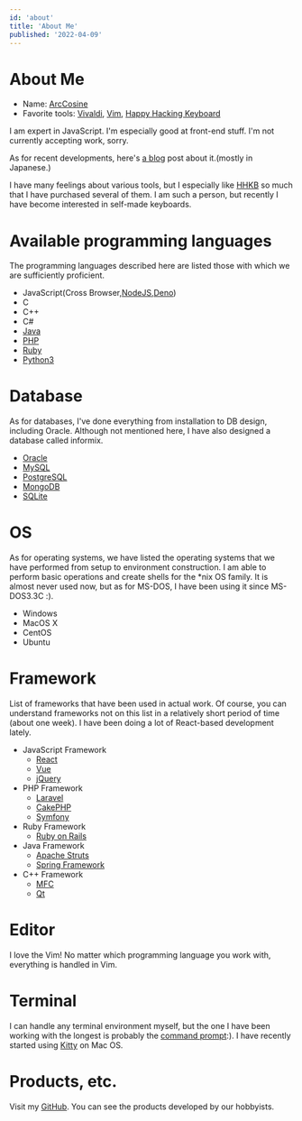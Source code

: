 ```yaml
---
id: 'about'
title: 'About Me'
published: '2022-04-09'
---
```


# About Me

- Name: [ArcCosine](https://twitter.com/ArcCosine/)
- Favorite tools: [Vivaldi](https://vivaldi.com/ja/), [Vim](https://www.vim.org/),  [Happy Hacking Keyboard](https://happyhackingkb.com/jp/)

I am expert in JavaScript.
I'm especially good at front-end stuff.
I'm not currently accepting work, sorry.


As for recent developments, here's [a blog](https://looxu.blogspot.com/) post about it.\(mostly in Japanese.\)


I have many feelings about various tools, but I especially like [HHKB](https://happyhackingkb.com/jp/) so much that I have purchased several of them.
I am such a person, but recently I have become interested in self-made keyboards.


# Available programming languages


The programming languages described here are listed those with which we are sufficiently proficient.


- JavaScript(Cross Browser,[NodeJS](https://nodejs.org/ja/),[Deno](https://deno.land/))
- C
- C++
- C#
- [Java](https://www.java.com/ja/)
- [PHP](https://www.php.net/)
- [Ruby](https://www.ruby-lang.org/ja/)
- [Python3](https://www.python.org/)


# Database

As for databases, I've done everything from installation to DB design, including Oracle.
Although not mentioned here, I have also designed a database called informix.

- [Oracle](https://www.oracle.com/jp/index.html)
- [MySQL](https://www.mysql.com/jp/)
- [PostgreSQL](https://www.postgresql.org/)
- [MongoDB](https://www.mongodb.com/ja-jp)
- [SQLite](https://www.sqlite.org/index.html)

# OS

As for operating systems, we have listed the operating systems that we have performed from setup to environment construction. I am able to perform basic operations and create shells for the *nix OS family.
It is almost never used now, but as for MS-DOS, I have been using it since MS-DOS3.3C :).

- Windows
- MacOS X
- CentOS
- Ubuntu

# Framework

List of frameworks that have been used in actual work. Of course, you can understand frameworks not on this list in a relatively short period of time (about one week).
I have been doing a lot of React-based development lately.

- JavaScript Framework
    - [React](https://ja.reactjs.org/)
    - [Vue](https://jp.vuejs.org/index.html)
    - [jQuery](https://jquery.com/)
- PHP Framework
    - [Laravel](https://laravel.com/)
    - [CakePHP](https://cakephp.org/jp)
    - [Symfony](https://symfony.com/)
- Ruby Framework
    - [Ruby on Rails](https://rubyonrails.org/)
- Java Framework
    - [Apache Struts](https://struts.apache.org/)
    - [Spring Framework](https://spring.io/)
- C++ Framework
    - [MFC](https://docs.microsoft.com/ja-jp/cpp/mfc/mfc-desktop-applications?view=msvc-170)
    - [Qt](https://www.qt.io/ja-jp/product/development-tools)


# Editor

I love the Vim!
No matter which programming language you work with, everything is handled in Vim.

# Terminal


I can handle any terminal environment myself, but the one I have been working with the longest is probably the [command prompt](https://docs.microsoft.com/ja-jp/windows-server/administration/windows-commands/windows-commands):).
I have recently started using [Kitty](https://sw.kovidgoyal.net/kitty/) on Mac OS.


# Products, etc.

Visit my [GitHub](https://github.com/Arccosine/).
You can see the products developed by our hobbyists.

